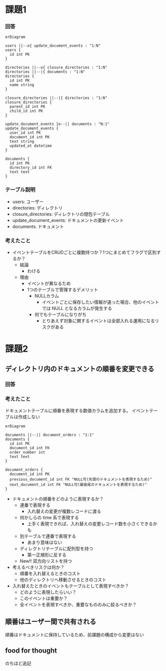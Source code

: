 # 課題1

### 回答

```mermaid
erDiagram

users ||--o{ update_document_events : "1:N"
users {
  id int PK
}

directories ||--o{ closure_directories : "1:N"
directories ||--|{ documents : "1:N"
directories {
  id int PK
  name string
}

closure_directories ||--|{ directories : "1:N"
closure_directories {
  parent_id int PK
  child_id int PK
}

update_document_events }o--|| documents : "N:1"
update_document_events {
  user_id int PK
  document_id int PK
  text string
  updated_at datetime
}

documents {
  id int PK
  directory_id int FK
  text text
}

```

### テーブル説明

- users: ユーザー
- directories: ディレクトリ
- closure_directories: ディレクトリの閉包テーブル
- update_document_events: ドキュメントの更新イベント
- documents: ドキュメント

### 考えたこと

- イベントテーブルをCRUDごとに複数持つか？1つにまとめてフラグで区別するか？
    - 結論
        - わける
    - 理由
        - イベントが異なるため
        - 1つのテーブルで管理するデメリット
            - NULLカラム
                - イベントごとに保存したい情報が違った場合、他のイベントでは NULL となるカラムが発生する
            - 何でもテーブルになりがち
                - とりあえず対象に関するイベントは全部入れる運用になるリスクがある

# 課題2

## ディレクトリ内のドキュメントの順番を変更できる

### 回答

### 考えたこと

ドキュメントテーブルに順番を表現する数値カラムを追加する。 イベントテーブルは作成しない

```mermaid
erDiagram

documents ||--|| document_orders : "1:1"
documents {
  id int PK
  document_id int FK
  order_number int
  text text
}

document_orders {
  document_id int PK
  previous_document_id int FK "NULL可(先頭のドキュメントを表現するため)"
  next_document_id int FK "NULL可(最後尾のドキュメントを表現するため)"
}
```

- ドキュメントの順番をどのように表現するか？
    - 連番で表現する
        - 入れ替えの変更が複数レコードに渡る
    - 何かしらの time 系で表現する
        - 上手く表現できれば、入れ替えの変更レコード数を小さくできるかも
    - 別テーブルで連番で表現する
        - あまり意味はない
    - ディレクトリテーブルに配列型を持つ
        - 第一正規形に反する
    - New!! 双方向リストを持つ
- 考えるべきリスクは何か？
    - 順番を入れ替えるときのコスト
    - 他のディレクトリへ移動させるときのコスト
- 入れ替えたときのイベントもテーブルとして表現すべきか？
    - どのように表現したらいい？
    - このイベントは重要か？
    - 全イベントを表現すべきか、重要なもののみに絞るべきか？

## 順番はユーザー間で共有される

順番はドキュメントに保持しているため、前課題の構成から変更はない

## food for thought

のちほど追記